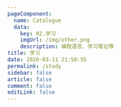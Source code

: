 ```yaml
---
pageComponent:
  name: Catalogue
  data:
    key: 02.学习
    imgUrl: /img/other.png
    description: 编程语言、学习笔记等
title: 学习
date: 2020-03-11 21:50:55
permalink: /study
sidebar: false
article: false
comment: false
editLink: false
---
```

